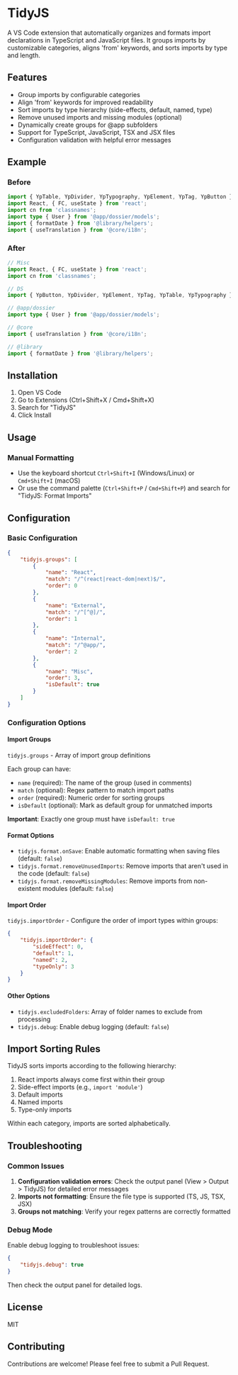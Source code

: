 # TidyJS

A VS Code extension that automatically organizes and formats import declarations in TypeScript and JavaScript files. It groups imports by customizable categories, aligns 'from' keywords, and sorts imports by type and length.

## Features

-   Group imports by configurable categories
-   Align 'from' keywords for improved readability
-   Sort imports by type hierarchy (side-effects, default, named, type)
-   Remove unused imports and missing modules (optional)
-   Dynamically create groups for @app subfolders
-   Support for TypeScript, JavaScript, TSX and JSX files
-   Configuration validation with helpful error messages

## Example

### Before

```typescript
import { YpTable, YpDivider, YpTypography, YpElement, YpTag, YpButton } from 'ds';
import React, { FC, useState } from 'react';
import cn from 'classnames';
import type { User } from '@app/dossier/models';
import { formatDate } from '@library/helpers';
import { useTranslation } from '@core/i18n';
```

### After

```typescript
// Misc
import React, { FC, useState } from 'react';
import cn from 'classnames';

// DS
import { YpButton, YpDivider, YpElement, YpTag, YpTable, YpTypography } from 'ds';

// @app/dossier
import type { User } from '@app/dossier/models';

// @core
import { useTranslation } from '@core/i18n';

// @library
import { formatDate } from '@library/helpers';
```

## Installation

1. Open VS Code
2. Go to Extensions (Ctrl+Shift+X / Cmd+Shift+X)
3. Search for "TidyJS"
4. Click Install

## Usage

### Manual Formatting

-   Use the keyboard shortcut `Ctrl+Shift+I` (Windows/Linux) or `Cmd+Shift+I` (macOS)
-   Or use the command palette (`Ctrl+Shift+P` / `Cmd+Shift+P`) and search for "TidyJS: Format Imports"

## Configuration

### Basic Configuration

```json
{
    "tidyjs.groups": [
        {
            "name": "React",
            "match": "/^(react|react-dom|next)$/",
            "order": 0
        },
        {
            "name": "External",
            "match": "/^[^@]/",
            "order": 1
        },
        {
            "name": "Internal",
            "match": "/^@app/",
            "order": 2
        },
        {
            "name": "Misc",
            "order": 3,
            "isDefault": true
        }
    ]
}
```

### Configuration Options

#### Import Groups

`tidyjs.groups` - Array of import group definitions

Each group can have:

-   `name` (required): The name of the group (used in comments)
-   `match` (optional): Regex pattern to match import paths
-   `order` (required): Numeric order for sorting groups
-   `isDefault` (optional): Mark as default group for unmatched imports

**Important**: Exactly one group must have `isDefault: true`

#### Format Options

-   `tidyjs.format.onSave`: Enable automatic formatting when saving files (default: `false`)
-   `tidyjs.format.removeUnusedImports`: Remove imports that aren't used in the code (default: `false`)
-   `tidyjs.format.removeMissingModules`: Remove imports from non-existent modules (default: `false`)

#### Import Order

`tidyjs.importOrder` - Configure the order of import types within groups:

```json
{
    "tidyjs.importOrder": {
        "sideEffect": 0,
        "default": 1,
        "named": 2,
        "typeOnly": 3
    }
}
```

#### Other Options

-   `tidyjs.excludedFolders`: Array of folder names to exclude from processing
-   `tidyjs.debug`: Enable debug logging (default: `false`)

## Import Sorting Rules

TidyJS sorts imports according to the following hierarchy:

1. React imports always come first within their group
2. Side-effect imports (e.g., `import 'module'`)
3. Default imports
4. Named imports
5. Type-only imports

Within each category, imports are sorted alphabetically.

## Troubleshooting

### Common Issues

1. **Configuration validation errors**: Check the output panel (View > Output > TidyJS) for detailed error messages
2. **Imports not formatting**: Ensure the file type is supported (TS, JS, TSX, JSX)
3. **Groups not matching**: Verify your regex patterns are correctly formatted

### Debug Mode

Enable debug logging to troubleshoot issues:

```json
{
    "tidyjs.debug": true
}
```

Then check the output panel for detailed logs.

## License

MIT

## Contributing

Contributions are welcome! Please feel free to submit a Pull Request.

